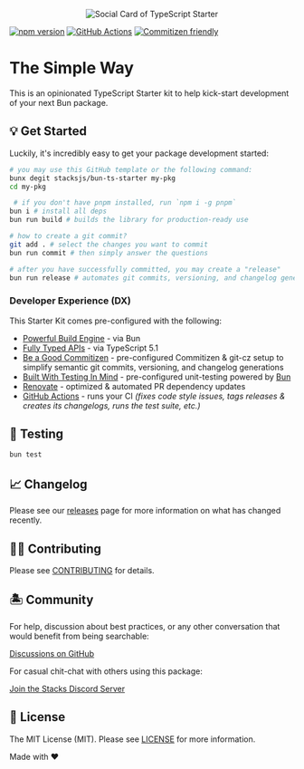 <p align="center"><img src=".github/art/cover_ts_starter.png" alt="Social Card of TypeScript Starter"></p>

[![npm version][npm-version-src]][npm-version-href]
[![GitHub Actions][github-actions-src]][github-actions-href]
[![Commitizen friendly](https://img.shields.io/badge/commitizen-friendly-brightgreen.svg)](http://commitizen.github.io/cz-cli/)
<!-- [![npm downloads][npm-downloads-src]][npm-downloads-href] -->
<!-- [![Codecov][codecov-src]][codecov-href] -->

# The Simple Way

This is an opinionated TypeScript Starter kit to help kick-start development of your next Bun package.

## 💡 Get Started

Luckily, it's incredibly easy to get your package development started:

```bash
# you may use this GitHub template or the following command:
bunx degit stacksjs/bun-ts-starter my-pkg
cd my-pkg

 # if you don't have pnpm installed, run `npm i -g pnpm`
bun i # install all deps
bun run build # builds the library for production-ready use

# how to create a git commit?
git add . # select the changes you want to commit
bun run commit # then simply answer the questions

# after you have successfully committed, you may create a "release"
bun run release # automates git commits, versioning, and changelog generations
```

### Developer Experience (DX)

This Starter Kit comes pre-configured with the following:

- [Powerful Build Engine](https://github.com/oven-sh/bun) - via Bun
- [Fully Typed APIs](https://www.typescriptlang.org/) - via TypeScript 5.1
- [Be a Good Commitizen](https://www.npmjs.com/package/git-cz) - pre-configured Commitizen & git-cz setup to simplify semantic git commits, versioning, and changelog generations
- [Built With Testing In Mind](https://bun.sh/docs/cli/test) - pre-configured unit-testing powered by [Bun](https://bun.sh/docs/cli/test)
- [Renovate](https://renovatebot.com/) - optimized & automated PR dependency updates
- [GitHub Actions](https://github.com/features/actions) - runs your CI _(fixes code style issues, tags releases & creates its changelogs, runs the test suite, etc.)_

## 🧪 Testing

```bash
bun test
```

## 📈 Changelog

Please see our [releases](https://github.com/stackjs/bun-ts-starter/releases) page for more information on what has changed recently.

## 💪🏼 Contributing

Please see [CONTRIBUTING](.github/CONTRIBUTING.md) for details.

## 🏝 Community

For help, discussion about best practices, or any other conversation that would benefit from being searchable:

[Discussions on GitHub](https://github.com/stacksjs/bun-ts-starter/discussions)

For casual chit-chat with others using this package:

[Join the Stacks Discord Server](https://discord.gg/stacksjs)

## 📄 License

The MIT License (MIT). Please see [LICENSE](LICENSE.md) for more information.

Made with ❤️

<!-- Badges -->
[npm-version-src]: https://img.shields.io/npm/v/@stacksjs/dummy-bun-ts-pkg?style=flat-square
[npm-version-href]: https://npmjs.com/package/@stacksjs/dummy-bun-ts-pkg
[npm-downloads-src]: https://img.shields.io/npm/dm/@stacksjs/dummy-bun-ts-pkg?style=flat-square
[npm-downloads-href]: https://npmjs.com/package/@stacksjs/dummy-bun-ts-pkg
[github-actions-src]: https://img.shields.io/github/actions/workflow/status/stacksjs/bun-ts-starter/ci.yml?style=flat-square&branch=main
[github-actions-href]: https://github.com/stacksjs/bun-ts-starter/actions?query=workflow%3Aci

<!-- [codecov-src]: https://img.shields.io/codecov/c/gh/stacksjs/bun-ts-starter/main?style=flat-square
[codecov-href]: https://codecov.io/gh/stacksjs/bun-ts-starter -->
